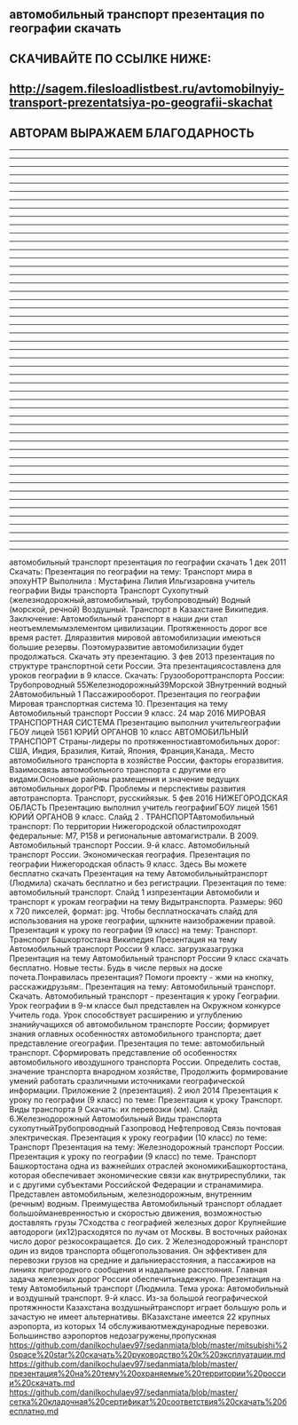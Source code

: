 автомобильный транспорт презентация по географии скачать
--------------------------------------------------
СКАЧИВАЙТЕ ПО ССЫЛКЕ НИЖЕ:
--------------------------------------------------
http://sagem.filesloadlistbest.ru/avtomobilnyiy-transport-prezentatsiya-po-geografii-skachat
--------------------------------------------------
АВТОРАМ ВЫРАЖАЕМ БЛАГОДАРНОСТЬ
--------------------------------------------------
--------------------------------------------------
--------------------------------------------------
--------------------------------------------------
--------------------------------------------------
--------------------------------------------------
--------------------------------------------------
--------------------------------------------------
--------------------------------------------------
--------------------------------------------------
--------------------------------------------------
--------------------------------------------------
--------------------------------------------------
--------------------------------------------------
--------------------------------------------------
--------------------------------------------------
--------------------------------------------------
--------------------------------------------------
--------------------------------------------------
--------------------------------------------------
--------------------------------------------------
--------------------------------------------------
--------------------------------------------------
--------------------------------------------------
--------------------------------------------------
--------------------------------------------------
--------------------------------------------------
--------------------------------------------------
--------------------------------------------------
--------------------------------------------------
--------------------------------------------------
--------------------------------------------------
--------------------------------------------------
--------------------------------------------------
--------------------------------------------------
--------------------------------------------------
--------------------------------------------------
--------------------------------------------------
--------------------------------------------------
--------------------------------------------------
--------------------------------------------------
--------------------------------------------------
--------------------------------------------------
--------------------------------------------------
--------------------------------------------------
--------------------------------------------------
--------------------------------------------------
--------------------------------------------------
--------------------------------------------------
--------------------------------------------------
автомобильный транспорт презентация по географии скачать 1 дек 2011  Скачать:  Презентация по географии на тему: Транспорт мира в эпохуНТР Выполнила : Мустафина Лилия Ильгизаровна учитель географии Виды транспорта Транспорт Сухопутный (железнодорожный,автомобильный, трубопроводный) Водный (морской, речной) Воздушный. Транспорт в Казахстане  Википедия. Заключение: Автомобильный транспорт в наши дни стал неотъемлемымэлементом цивилизации. Протяженность дорог все время растет. Дляразвития мировой автомобилизации имеються большие резервы. Поэтомуразвитие автомобилизации будет продолжаться. Скачать эту презентацию. 3 фев 2013  презентация по структуре транспортной сети России. Эта презентациясоставлена для уроков географии в 9 классе.  Скачать:  Грузообороттранспорта России: Трубопроводный 55Железнодорожный39Морской 3Внутренний водный 2Автомобильный 1 Пассажирооборот. Презентация по географии Мировая транспортная система 10. Презентация на тему Автомобильный транспорт России 9 класс. 24 мар 2016  МИРОВАЯ ТРАНСПОРТНАЯ СИСТЕМА Презентацию выполнил учительгеографии ГБОУ лицей 1561 ЮРИЙ ОРГАНОВ 10 класс АВТОМОБИЛЬНЫЙ ТРАНСПОРТ Страны-лидеры по протяженностиавтомобильных дорог: США, Индия, Бразилия, Китай, Япония, Франция,Канада,. Место автомобильного транспорта в хозяйстве России, факторы егоразвития. Взаимосвязь автомобильного транспорта с другими его видами.Основные районы размещения и значение ведущих автомобильных дорогРФ. Проблемы и перспективы развития автотранспорта. Транспорт, русскийязык.
5 фев 2016  НИЖЕГОРОДСКАЯ ОБЛАСТЬ Презентацию выполнил учитель географииГБОУ лицей 1561 ЮРИЙ ОРГАНОВ 9 класс. Слайд 2 . ТРАНСПОРТАвтомобильный транспорт: По территории Нижегородской областипроходят федеральные: М7, Р158 и региональные автомагистрали. В 2009. Автомобильный транспорт России. 9-й класс. Автомобильный транспорт России. Экономическая география. Презентация по географии Нижегородская область 9 класс. Здесь Вы можете бесплатно скачать Презентация на тему Автомобильныйтранспорт (Людмила) скачать бесплатно и без регистрации. Презентация по теме: автомобильный транспорт. Слайд 1 изпрезентации Автомобили и транспорт к урокам географии на тему Видытранспорта. Размеры: 960 х 720 пикселей, формат: jpg. Чтобы бесплатноскачать слайд для использования на уроке географии, щлкните наизображении правой. Презентация к уроку по географии (9 класс) на тему: Транспорт. Транспорт Башкортостана  Википедия
Презентация на тему Автомобильный транспорт России 9 класс. загрузказагрузка Презентация на тему Автомобильный транспорт России 9 класс скачать бесплатно. Новые тесты. Будь в числе первых на доске почета.Понравилась презентация? Помоги проекту - жми на кнопку, расскажидрузьям:. Презентация на тему: Автомобильный транспорт. Скачать. Автомобильный транспорт - презентация к уроку Географии. Урок географии в 9-м классе был представлен на Окружном конкурсе Учитель года. Урок способствует расширению и углублению знанийучащихся об автомобильном транспорте России; формирует знания оглавных особенностях автомобильного транспорта; дает представление огеографии. Презентация по теме: автомобильный транспорт. Сформировать представление об особенностях автомобильного ивоздушного транспорта России. Определить состав, значение транспорта внародном хозяйстве,  Продолжить формирование умений работать сразличными источниками географической информации.  Приложение 2 (презентация). 2 июл 2014  Презентация к уроку по географии (9 класс) по теме: Презентация к уроку Транспорт. Виды транспорта 9  Скачать:  их перевозки (км). Слайд 6.Железнодорожный Автомобильный Виды транспорта сухопутныйТрубопроводный Газопровод Нефтепровод Связь почтовая электрическая. Презентация к уроку географии (10 класс) по теме: Транспорт
Презентация на тему: Железнодорожный транспорт России. Презентация к уроку по географии (9 класс) по теме. Транспорт Башкортостана  одна из важнейших отраслей экономикиБашкортостана, которая обеспечивает экономические связи как внутриреспублики, так и с другими субъектами Российской Федерации и странамимира. Представлен автомобильным, железнодорожным, внутренним (речным) водным. Преимущества Автомобильный транспорт обладает большойманевренностью и скоростью движения, возможностью доставлять грузы  7Сходства с географией железных дорог Крупнейшие автодороги (их12)расходятся по лучам от Москвы. В восточных районах число дорог резкосокращается. До сих. 2 Железнодорожный транспорт  один из видов транспорта общегопользования. Он эффективен для перевозки грузов на средние и дальниерасстояния, а пассажиров  на линиях пригородного сообщения и надальние расстояния. Главная задача железных дорог России  обеспечитьнадежную. Презентация на тему Автомобильный транспорт (Людмила. Тема урока: Автомобильный и воздушный транспорт. 9-й класс. Из-за большой географической протяжнности Казахстана воздушныйтранспорт играет большую роль и зачастую не имеет альтернативы. ВКазахстане имеется 22 крупных аэропорта, из которых 14 обслуживаютмеждународные перевозки. Большинство аэропортов недозагружены,пропускная
https://github.com/danilkochulaev97/sedanmiata/blob/master/mitsubishi%20space%20star%20скачать%20руководство%20к%20эксплуатации.md
https://github.com/danilkochulaev97/sedanmiata/blob/master/презентация%20на%20тему%20охраняемые%20территории%20россии%20скачать.md
https://github.com/danilkochulaev97/sedanmiata/blob/master/сетка%20кладочная%20сертификат%20соответствия%20скачать%20бесплатно.md